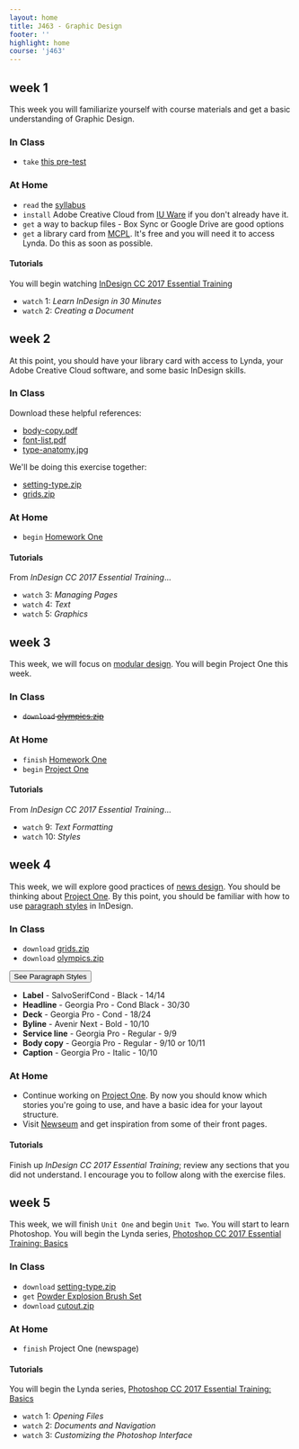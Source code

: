 ```yaml
---
layout: home
title: J463 - Graphic Design
footer: ''
highlight: home
course: 'j463'
---
```

## week 1
This week you will familiarize yourself with course materials and get a basic understanding of Graphic Design.

### In Class
 * `take` [this pre-test](https://goo.gl/forms/sU7DAfIZSyqvJQqy1)

### At Home
 * `read` the [syllabus](j463-syllabus.pdf)
 * `install` Adobe Creative Cloud from [IU Ware](https://iuware.iu.edu/) if you don't already have it.
 * `get` a way to backup files - Box Sync or Google Drive are good options
 * `get` a library card from [MCPL](https://mcpl.monroe.lib.in.us/patronaccount/selfregister.aspx). It's free and you will need it to access Lynda. Do this as soon as possible.

#### Tutorials
You will begin watching [InDesign CC 2017 Essential Training](https://www.lynda.com/InDesign-tutorials/Welcome/466174/559612-4.html)

 * `watch` 1: _Learn InDesign in 30 Minutes_
 * `watch` 2: _Creating a Document_

## week 2
At this point, you should have your library card with access to Lynda, your Adobe Creative Cloud software, and some basic InDesign skills.

### In Class
Download these helpful references:

 * [body-copy.pdf](mats/w2/body-copy.pdf)
 * [font-list.pdf](mats/w2/font-list.pdf)
 * [type-anatomy.jpg](mats/w2/type-anatomy.jpg)

We'll be doing this exercise together:

 * [setting-type.zip](mats/w2/setting-type.zip)
 * [grids.zip](mats/w2/grids.zip)

### At Home
 * `begin` [Homework One](assignments/hw1.html)

#### Tutorials
From _InDesign CC 2017 Essential Training_...

 * `watch` 3: _Managing Pages_
 * `watch` 4: _Text_
 * `watch` 5: _Graphics_

## week 3
This week, we will focus on [modular design](https://designshack.net/articles/layouts/modular-design-the-complete-primer-for-beginners/). You will begin Project One this week.

### In Class
 * <del> `download` [olympics.zip](mats/w3/olympics.zip) </del>

### At Home
 * `finish` [Homework One](assignments/hw1.html)
 * `begin` [Project One](assignments/p1.html)

#### Tutorials
From _InDesign CC 2017 Essential Training_...

 * `watch` 9: _Text Formatting_
 * `watch` 10: _Styles_

## week 4
This week, we will explore good practices of [news design](https://en.wikipedia.org/wiki/News_design). You should be thinking about [Project One](assignments/p1.html). By this point, you should be familiar with how to use [paragraph styles](https://helpx.adobe.com/indesign/using/paragraph-character-styles.html) in InDesign.

### In Class
 * `download` [grids.zip](mats/w2/grids.zip)
 * `download` [olympics.zip](mats/w3/olympics.zip)

<p>
  <button class="btn btn-primary" type="button" data-toggle="collapse" data-target="#collapseExample" aria-expanded="false" aria-controls="collapseExample">
    See Paragraph Styles
  </button>
</p>
<div class="collapse" id="collapseExample">
  <div class="card card-block">
    <ul>
      <li><strong>Label</strong> - SalvoSerifCond - Black -  14/14</li>
      <li><strong>Headline</strong> - Georgia Pro - Cond Black - 30/30</li>
      <li><strong>Deck</strong> - Georgia Pro - Cond - 18/24</li>
      <li><strong>Byline</strong> - Avenir Next - Bold - 10/10</li>
      <li><strong>Service line</strong> - Georgia Pro - Regular - 9/9</li>
      <li><strong>Body copy</strong> - Georgia Pro - Regular - 9/10 or 10/11</li>
      <li><strong>Caption</strong> - Georgia Pro - Italic - 10/10</li>
    </ul>
  </div>
</div>

### At Home
 * Continue working on [Project One](assignments/p1.html). By now you should know which stories you're going to use, and have a basic idea for your layout structure.
 * Visit [Newseum](http://www.newseum.org/todaysfrontpages/) and get inspiration from some of their front pages.

#### Tutorials
Finish up _InDesign CC 2017 Essential Training_; review any sections that you did not understand. I encourage you to follow along with the exercise files.

## week 5
This week, we will finish `Unit One` and begin `Unit Two`. You will start to learn Photoshop. You will begin the Lynda series, [Photoshop CC 2017 Essential Training: Basics](https://www.lynda.com/Photoshop-tutorials/Photoshop-CC-2017-Essential-Training-Basics/519289-2.html)

### In Class
 * `download` [setting-type.zip](mats/w5/setting-type.zip)
 * `get` [Powder Explosion Brush Set](https://www.behance.net/gallery/31115821/Powder-Explosion-brush-set)
 * `download` [cutout.zip](mats/w5/cutout.zip)

### At Home
 * `finish` Project One (newspage)

#### Tutorials
You will begin the Lynda series, [Photoshop CC 2017 Essential Training: Basics](https://www.lynda.com/Photoshop-tutorials/Photoshop-CC-2017-Essential-Training-Basics/519289-2.html)

 * `watch` 1: _Opening Files_
 * `watch` 2: _Documents and Navigation_
 * `watch` 3: _Customizing the Photoshop Interface_
